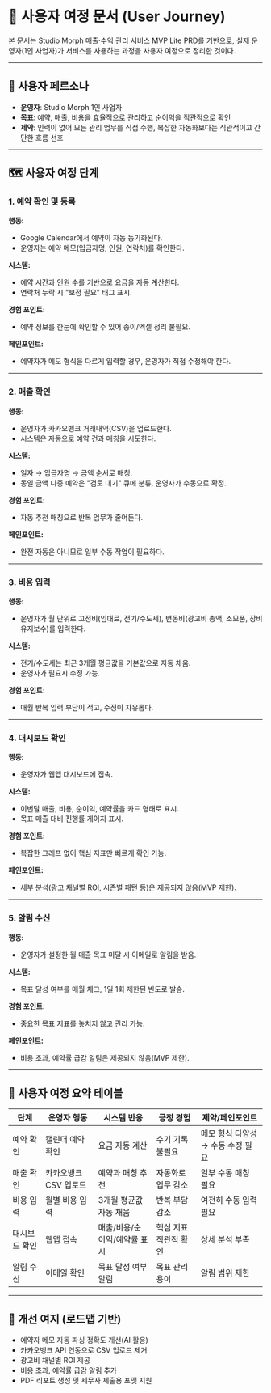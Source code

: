 # 📄 사용자 여정 문서 (User Journey)

본 문서는 Studio Morph 매출·수익 관리 서비스 MVP Lite PRD를 기반으로, 실제 운영자(1인 사업자)가 서비스를 사용하는 과정을 사용자 여정으로 정리한 것이다.

---

## 👤 사용자 페르소나

* **운영자**: Studio Morph 1인 사업자
* **목표**: 예약, 매출, 비용을 효율적으로 관리하고 순이익을 직관적으로 확인
* **제약**: 인력이 없어 모든 관리 업무를 직접 수행, 복잡한 자동화보다는 직관적이고 간단한 흐름 선호

---

## 🗺 사용자 여정 단계

### 1. 예약 확인 및 등록

**행동:**
* Google Calendar에서 예약이 자동 동기화된다.
* 운영자는 예약 메모(입금자명, 인원, 연락처)를 확인한다.

**시스템:**
* 예약 시간과 인원 수를 기반으로 요금을 자동 계산한다.
* 연락처 누락 시 "보정 필요" 태그 표시.

**경험 포인트:**
* 예약 정보를 한눈에 확인할 수 있어 종이/엑셀 정리 불필요.

**페인포인트:**
* 예약자가 메모 형식을 다르게 입력할 경우, 운영자가 직접 수정해야 한다.

---

### 2. 매출 확인

**행동:**
* 운영자가 카카오뱅크 거래내역(CSV)을 업로드한다.
* 시스템은 자동으로 예약 건과 매칭을 시도한다.

**시스템:**
* 일자 → 입금자명 → 금액 순서로 매칭.
* 동일 금액 다중 예약은 "검토 대기" 큐에 분류, 운영자가 수동으로 확정.

**경험 포인트:**
* 자동 추천 매칭으로 반복 업무가 줄어든다.

**페인포인트:**
* 완전 자동은 아니므로 일부 수동 작업이 필요하다.

---

### 3. 비용 입력

**행동:**
* 운영자가 월 단위로 고정비(임대료, 전기/수도세), 변동비(광고비 총액, 소모품, 장비 유지보수)를 입력한다.

**시스템:**
* 전기/수도세는 최근 3개월 평균값을 기본값으로 자동 채움.
* 운영자가 필요시 수정 가능.

**경험 포인트:**
* 매월 반복 입력 부담이 적고, 수정이 자유롭다.

---

### 4. 대시보드 확인

**행동:**
* 운영자가 웹앱 대시보드에 접속.

**시스템:**
* 이번달 매출, 비용, 순이익, 예약률을 카드 형태로 표시.
* 목표 매출 대비 진행률 게이지 표시.

**경험 포인트:**
* 복잡한 그래프 없이 핵심 지표만 빠르게 확인 가능.

**페인포인트:**
* 세부 분석(광고 채널별 ROI, 시즌별 패턴 등)은 제공되지 않음(MVP 제한).

---

### 5. 알림 수신

**행동:**
* 운영자가 설정한 월 매출 목표 미달 시 이메일로 알림을 받음.

**시스템:**
* 목표 달성 여부를 매월 체크, 1일 1회 제한된 빈도로 발송.

**경험 포인트:**
* 중요한 목표 지표를 놓치지 않고 관리 가능.

**페인포인트:**
* 비용 초과, 예약률 급감 알림은 제공되지 않음(MVP 제한).

---

## 📌 사용자 여정 요약 테이블

| 단계 | 운영자 행동 | 시스템 반응 | 긍정 경험 | 제약/페인포인트 |
|------|------------|------------|-----------|----------------|
| 예약 확인 | 캘린더 예약 확인 | 요금 자동 계산 | 수기 기록 불필요 | 메모 형식 다양성 → 수동 수정 필요 |
| 매출 확인 | 카카오뱅크 CSV 업로드 | 예약과 매칭 추천 | 자동화로 업무 감소 | 일부 수동 매칭 필요 |
| 비용 입력 | 월별 비용 입력 | 3개월 평균값 자동 채움 | 반복 부담 감소 | 여전히 수동 입력 필요 |
| 대시보드 확인 | 웹앱 접속 | 매출/비용/순이익/예약률 표시 | 핵심 지표 직관적 확인 | 상세 분석 부족 |
| 알림 수신 | 이메일 확인 | 목표 달성 여부 알림 | 목표 관리 용이 | 알림 범위 제한 |

---

## 🎯 개선 여지 (로드맵 기반)

* 예약자 메모 자동 파싱 정확도 개선(AI 활용)
* 카카오뱅크 API 연동으로 CSV 업로드 제거
* 광고비 채널별 ROI 제공
* 비용 초과, 예약률 급감 알림 추가
* PDF 리포트 생성 및 세무사 제출용 포맷 지원
